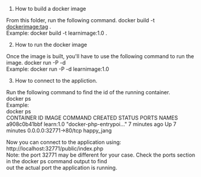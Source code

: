 1. How to build a docker image

From this folder, run the following command. 
docker build -t <dockerimage:tag> .  
Example: docker build -t learnimage:1.0 .  

2. How to run the docker image

Once the image is built, you'll have to use the following command to run the image. 
docker run -P -d <imagename>  
Example: docker run -P -d learnimage:1.0  

3. How to connect to the appliction.

Run the following command to find the id of the running container.  
docker ps  
Example:  
docker ps  
CONTAINER ID        IMAGE               COMMAND                  CREATED             STATUS              PORTS                   NAMES  
a908c0b41bbf        learn:1.0           "docker-php-entrypoi…"   7 minutes ago       Up 7 minutes        0.0.0.0:32771->80/tcp   happy_jang  

Now you can connect to the application using: http://localhost:32771/public/index.php  
Note: the port 32771 may be different for your case. Check the ports section in the docker ps command output to find  
out the actual port the application is running.  


